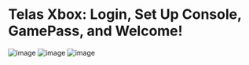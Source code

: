 # Telas Xbox: Login, Set Up Console, GamePass, and Welcome!

![image](https://user-images.githubusercontent.com/99412036/234040327-c4cc9440-e86b-4ee9-8a30-5357c9a2a6f2.png)
![image](https://user-images.githubusercontent.com/99412036/234040490-ea8e5a91-2fc3-48d3-810e-9d4212fd26b2.png)
![image](https://github.com/vanysai/Telas-24-04-23/blob/main/tela3.png)
